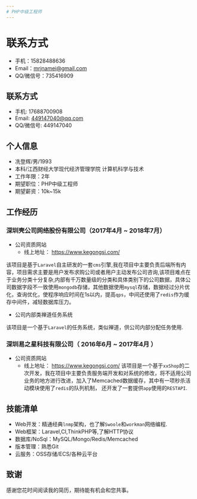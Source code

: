 ```yaml
---
# PHP中级工程师
---
```


# 联系方式

- 手机：15828488636
- Email：mrjnamei@gmail.com
- QQ/微信号：735416909


 
## 联系方式

- 手机: 17688700908
- Email: 449147040@qq.com
- QQ/微信号: 449147040
 
## 个人信息

- 冼登辉/男/1993
- 本科/江西财经大学现代经济管理学院 计算机科学与技术
- 工作年限：2年
- 期望职位：PHP中级工程师
- 期望薪资：10k~15k
 
## 工作经历

### 深圳壳公司网络股份有限公司（2017年4月 ~ 2018年7月）

* 公司资质网站
    - 线上地址： https://www.kegongsi.com/

该项目是基于`Laravel`自主研发的一套`cms`引擎,我在项目中主要负责后端所有内容，项目需求主要是用户发布求购公司或者用户主动发布公司咨询,该项目难点在于业务分类十分复杂,内部有千万数量级的分类和具体类别下的公司数据，具体公司数据字段不一致使用`mongodb`存储，其他数据使用`mysql`存储，数据经过分片优化，查询优化，使程序响应时间在1s以内，提高`qps`，中间还使用了`redis`作为缓存中间件，减轻数据库压力。

* 公司内部类禅道任务系统

该项目是一个基于`Laravel`的任务系统，类似禅道，供公司内部分配任务使用. 


### 深圳易之星科技有限公司（ 2016年6月 ~ 2017年4月 ）

* 公司资质网站
    - 线上地址： https://www.kegongsi.com/
该项目是一个基于`xxShop`的二次开发，我在项目中主要负责服务端开发和对系统的修改，将不适用公司业务的地方进行改进，加入了Memcached数据缓存，其中有一项秒杀活动模块使用了`redis`的队列机制，
还开发了一套提供`app`使用的`RESTAPI`. 

## 技能清单
- Web开发：精通经典`lnmp`架构，也了解`Swoole`和`workman`网络编程.
- Web框架：Laravel,CI,ThinkPHP等,了解HTTP协议
- 数据库/NoSql：MySQL/Mongo/Redis/Memcached
- 版本管理：熟悉Git
- 云服务：OSS存储/ECS/各种云平台

## 致谢
感谢您花时间阅读我的简历，期待能有机会和您共事。
